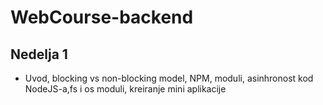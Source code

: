 # WebCourse-backend

## Nedelja 1
- Uvod, blocking vs non-blocking model, NPM, moduli, asinhronost kod NodeJS-a,fs i os moduli, kreiranje mini aplikacije
